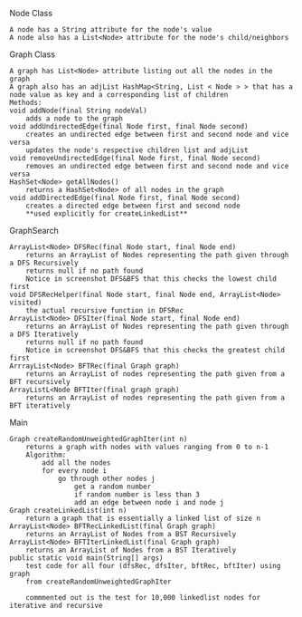 Node Class

    A node has a String attribute for the node's value
    A node also has a List<Node> attribute for the node's child/neighbors

Graph Class

    A graph has List<Node> attribute listing out all the nodes in the graph
    A graph also has an adjList HashMap<String, List < Node > > that has a 
    node value as key and a corresponding list of children
    Methods:
    void addNode(final String nodeVal)
        adds a node to the graph
    void addUndirectedEdge(final Node first, final Node second)
        creates an undirected edge between first and second node and vice versa
        updates the node's respective children list and adjList
    void removeUndirectedEdge(final Node first, final Node second)
        removes an undirected edge between first and second node and vice versa
    HashSet<Node> getAllNodes()
        returns a HashSet<Node> of all nodes in the graph
    void addDirectedEdge(final Node first, final Node second)
        creates a directed edge between first and second node
        **used explicitly for createLinkedList**

GraphSearch

    ArrayList<Node> DFSRec(final Node start, final Node end)
        returns an ArrayList of Nodes representing the path given through a DFS Recursively
        returns null if no path found
        Notice in screenshot DFS&BFS that this checks the lowest child first
    void DFSRecHelper(final Node start, final Node end, ArrayList<Node> visited)
        the actual recursive function in DFSRec
    ArrayList<Node> DFSIter(final Node start, final Node end)
        returns an ArrayList of Nodes representing the path given through a DFS Iteratively
        returns null if no path found
        Notice in screenshot DFS&BFS that this checks the greatest child first
    ArrrayList<Node> BFTRec(final Graph graph)
        returns an ArrayList of nodes representing the path given from a BFT recursively
    ArrayListL<Node BFTIter(final graph graph)
        returns an ArrayList of nodes representing the path given from a BFT iteratively
    
Main

    Graph createRandomUnweightedGraphIter(int n)
        returns a graph with nodes with values ranging from 0 to n-1
        Algorithm:
            add all the nodes
            for every node i
                go through other nodes j
                    get a random number
                    if random number is less than 3
                    add an edge between node i and node j
    Graph createLinkedList(int n)
        return a graph that is essentially a linked list of size n
    ArrayList<Node> BFTRecLinkedList(final Graph graph)
        returns an ArrayList of Nodes from a BST Recursively
    ArrayList<Node> BFTIterLinkedList(final Graph graph)
        returns an ArrayList of Nodes from a BST Iteratively
    public static void main(String[] args)
        test code for all four (dfsRec, dfsIter, bftRec, bftIter) using graph
        from createRandomUnweightedGraphIter
        
        commmented out is the test for 10,000 linkedlist nodes for iterative and recursive
